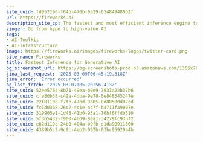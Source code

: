 ```yaml
---
site_uuid: fd952296-f64b-470b-9a39-624849480b2f
url: https://fireworks.ai
description_site_cp: The fastest and most efficient inference engine to build production-ready, compound AI systems.
zinger: Go from hype to high-value AI
tags:
- AI-Toolkit
- AI-Infrastructure
image: https://fireworks.ai/images/fireworks-logos/twitter-card.png
site_name: Fireworks
title: Fastest Inference for Generative AI
og_screenshot_url: https://og-screenshots-prod.s3.amazonaws.com/1366x768/80/false/07f61fe6dbcefc724aca7701d58868cd80c2c926fa33a35bff393838c6c7d262.jpeg
jina_last_request: '2025-03-09T06:45:19.318Z'
jina_error: 'Error occurred'
og_last_fetch: '2025-03-07T05:20:56.413Z'
site_uuid: 52ee5764-8b71-49ea-b0e9-7931a22b37b6
site_uuid: cfe8db38-c42a-4dba-9e78-0e848345247e
site_uuid: 22f01108-f7fb-47bd-9a05-0d88500d07cd
site_uuid: fc1d0368-26c7-4c1e-a47f-b4711fa9007e
site_uuid: 319905e1-1d45-41b0-93a1-70bf6ffdb310
site_uuid: 5f365432-f900-46d9-8ea1-34279fc93bf2
site_uuid: e82d119c-24b9-404a-b9fb-d1da90911800
site_uuid: 4389b5c2-9c9c-4eb2-992b-63bc95920a4b
---
```


